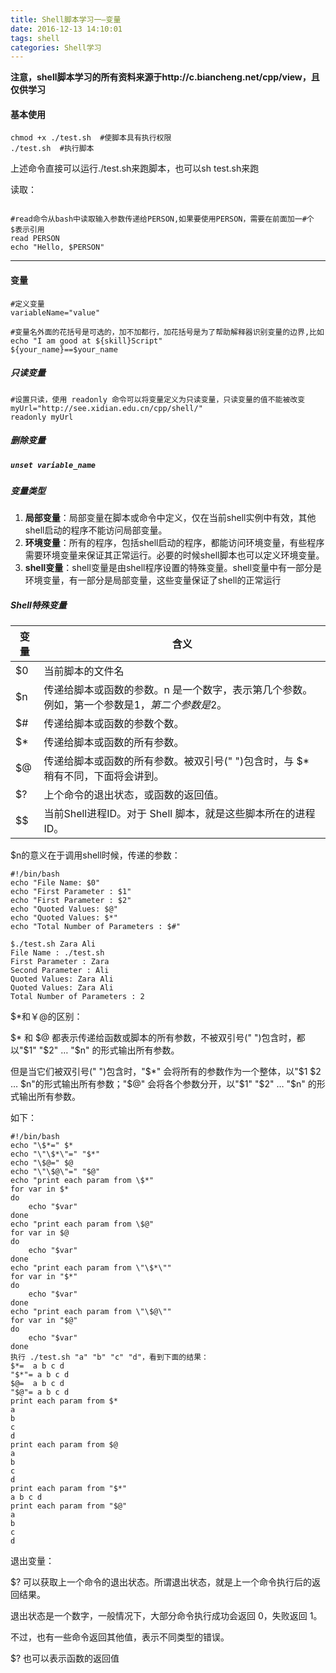 ```yaml
---
title: Shell脚本学习一—变量
date: 2016-12-13 14:10:01
tags: shell
categories: Shell学习
---
```


**注意，shell脚本学习的所有资料来源于http://c.biancheng.net/cpp/view，且仅供学习**
<h4>基本使用</h4>

```shell
chmod +x ./test.sh  #使脚本具有执行权限
./test.sh  #执行脚本
```

上述命令直接可以运行./test.sh来跑脚本，也可以sh test.sh来跑

读取：

```shell

#read命令从bash中读取输入参数传递给PERSON,如果要使用PERSON，需要在前面加一#个$表示引用
read PERSON
echo "Hello, $PERSON"
```

----
<!--more-->


<h4>变量</h4>

```shell
#定义变量
variableName="value"

#变量名外面的花括号是可选的，加不加都行，加花括号是为了帮助解释器识别变量的边界,比如echo "I am good at ${skill}Script"
${your_name}==$your_name

```

<h5>只读变量</h5>

```shell
#设置只读，使用 readonly 命令可以将变量定义为只读变量，只读变量的值不能被改变
myUrl="http://see.xidian.edu.cn/cpp/shell/"
readonly myUrl
```

<h5>删除变量<h5>

```shell
unset variable_name
```

<h5>变量类型</h5>

1. **局部变量**：局部变量在脚本或命令中定义，仅在当前shell实例中有效，其他shell启动的程序不能访问局部变量。
2. **环境变量**：所有的程序，包括shell启动的程序，都能访问环境变量，有些程序需要环境变量来保证其正常运行。必要的时候shell脚本也可以定义环境变量。
3. **shell变量**：shell变量是由shell程序设置的特殊变量。shell变量中有一部分是环境变量，有一部分是局部变量，这些变量保证了shell的正常运行

<h5>Shell特殊变量</h5>

| 变量   | 含义                                       |
| ---- | ---------------------------------------- |
| $0   | 当前脚本的文件名                                 |
| $n   | 传递给脚本或函数的参数。n 是一个数字，表示第几个参数。例如，第一个参数是$1，第二个参数是$2。 |
| $#   | 传递给脚本或函数的参数个数。                           |
| $*   | 传递给脚本或函数的所有参数。                           |
| $@   | 传递给脚本或函数的所有参数。被双引号(" ")包含时，与 $* 稍有不同，下面将会讲到。 |
| $?   | 上个命令的退出状态，或函数的返回值。                       |
| $$   | 当前Shell进程ID。对于 Shell 脚本，就是这些脚本所在的进程ID。   |

$n的意义在于调用shell时候，传递的参数：

```shell
#!/bin/bash
echo "File Name: $0"
echo "First Parameter : $1"
echo "First Parameter : $2"
echo "Quoted Values: $@"
echo "Quoted Values: $*"
echo "Total Number of Parameters : $#"

$./test.sh Zara Ali
File Name : ./test.sh
First Parameter : Zara
Second Parameter : Ali
Quoted Values: Zara Ali
Quoted Values: Zara Ali
Total Number of Parameters : 2
```

$*和￥@的区别：

$* 和 $@ 都表示传递给函数或脚本的所有参数，不被双引号(" ")包含时，都以"$1" "$2" … "$n" 的形式输出所有参数。

但是当它们被双引号(" ")包含时，"$*" 会将所有的参数作为一个整体，以"$1 $2 … $n"的形式输出所有参数；"$@" 会将各个参数分开，以"$1" "$2" … "$n" 的形式输出所有参数。

如下：

```shell
#!/bin/bash
echo "\$*=" $*
echo "\"\$*\"=" "$*"
echo "\$@=" $@
echo "\"\$@\"=" "$@"
echo "print each param from \$*"
for var in $*
do
    echo "$var"
done
echo "print each param from \$@"
for var in $@
do
    echo "$var"
done
echo "print each param from \"\$*\""
for var in "$*"
do
    echo "$var"
done
echo "print each param from \"\$@\""
for var in "$@"
do
    echo "$var"
done
执行 ./test.sh "a" "b" "c" "d"，看到下面的结果：
$*=  a b c d
"$*"= a b c d
$@=  a b c d
"$@"= a b c d
print each param from $*
a
b
c
d
print each param from $@
a
b
c
d
print each param from "$*"
a b c d
print each param from "$@"
a
b
c
d
```

退出变量：

$? 可以获取上一个命令的退出状态。所谓退出状态，就是上一个命令执行后的返回结果。

退出状态是一个数字，一般情况下，大部分命令执行成功会返回 0，失败返回 1。

不过，也有一些命令返回其他值，表示不同类型的错误。

$? 也可以表示函数的返回值


